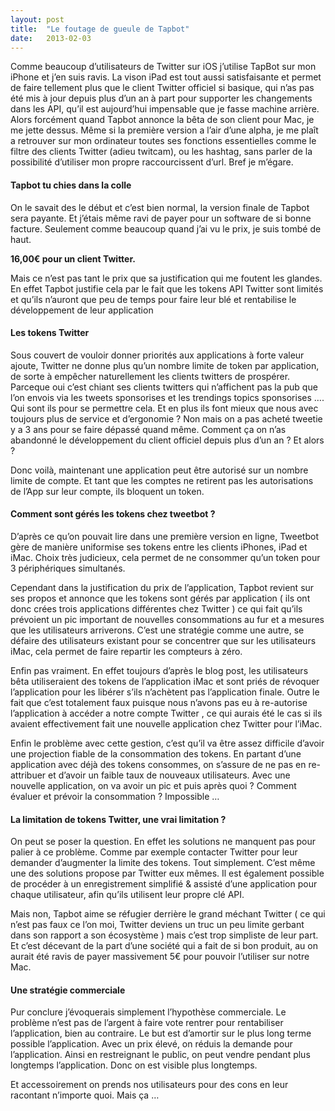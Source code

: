 ```yaml
---
layout:	post
title:	"Le foutage de gueule de Tapbot"
date:	2013-02-03
---
```


  Comme beaucoup d’utilisateurs de Twitter sur iOS j’utilise TapBot sur mon iPhone et j’en suis ravis. La vison iPad est tout aussi satisfaisante et permet de faire tellement plus que le client Twitter officiel si basique, qui n’as pas été mis à jour depuis plus d’un an à part pour supporter les changements dans les API, qu’il est aujourd’hui impensable que je fasse machine arrière.   
Alors forcément quand Tapbot annonce la bêta de son client pour Mac, je me jette dessus. Même si la première version a l’air d’une alpha, je me plaît a retrouver sur mon ordinateur toutes ses fonctions essentielles comme le filtre des clients Twitter (adieu twitcam), ou les hashtag, sans parler de la possibilité d’utiliser mon propre raccourcissent d’url. Bref je m’égare.

#### Tapbot tu chies dans la colle

On le savait des le début et c’est bien normal, la version finale de Tapbot sera payante. Et j’étais même ravi de payer pour un software de si bonne facture. Seulement comme beaucoup quand j’ai vu le prix, je suis tombé de haut.

**16,00€ pour un client Twitter.**

Mais ce n’est pas tant le prix que sa justification qui me foutent les glandes. En effet Tapbot justifie cela par le fait que les tokens API Twitter sont limités et qu’ils n’auront que peu de temps pour faire leur blé et rentabilise le développement de leur application

#### Les tokens Twitter

Sous couvert de vouloir donner priorités aux applications à forte valeur ajoute, Twitter ne donne plus qu’un nombre limite de token par application, de sorte à empêcher naturellement les clients twitters de prospérer. Parceque oui c’est chiant ses clients twitters qui n’affichent pas la pub que l’on envois via les tweets sponsorises et les trendings topics sponsorises …. Qui sont ils pour se permettre cela. Et en plus ils font mieux que nous avec toujours plus de service et d’ergonomie ? Non mais on a pas acheté tweetie y a 3 ans pour se faire dépassé quand même. Comment ça on n’as abandonné le développement du client officiel depuis plus d’un an ? Et alors ?

Donc voilà, maintenant une application peut être autorisé sur un nombre limite de compte. Et tant que les comptes ne retirent pas les autorisations de l’App sur leur compte, ils bloquent un token.

#### Comment sont gérés les tokens chez tweetbot ?

D’après ce qu’on pouvait lire dans une première version en ligne, Tweetbot gère de manière uniformise ses tokens entre les clients iPhones, iPad et iMac. Choix très judicieux, cela permet de ne consommer qu’un token pour 3 périphériques simultanés.

Cependant dans la justification du prix de l’application, Tapbot revient sur ses propos et annonce que les tokens sont gérés par application ( ils ont donc crées trois applications différentes chez Twitter ) ce qui fait qu’ils prévoient un pic important de nouvelles consommations au fur et a mesures que les utilisateurs arriverons. C’est une stratégie comme une autre, se défaire des utilisateurs existant pour se concentrer que sur les utilisateurs iMac, cela permet de faire repartir les compteurs à zéro.

Enfin pas vraiment. En effet toujours d’après le blog post, les utilisateurs bêta utiliseraient des tokens de l’application iMac et sont priés de révoquer l’application pour les libérer s’ils n’achètent pas l’application finale. Outre le fait que c’est totalement faux puisque nous n’avons pas eu à re-autorise l’application à accéder a notre compte Twitter , ce qui aurais été le cas si ils avaient effectivement fait une nouvelle application chez Twitter pour l’iMac.

Enfin le problème avec cette gestion, c’est qu’il va être assez difficile d’avoir une projection fiable de la consommation des tokens. En partant d’une application avec déjà des tokens consommes, on s’assure de ne pas en re-attribuer et d’avoir un faible taux de nouveaux utilisateurs. Avec une nouvelle application, on va avoir un pic et puis après quoi ? Comment évaluer et prévoir la consommation ? Impossible …

#### La limitation de tokens Twitter, une vrai limitation ?

On peut se poser la question. En effet les solutions ne manquent pas pour palier à ce problème. Comme par exemple contacter Twitter pour leur demander d’augmenter la limite des tokens. Tout simplement. C’est même une des solutions propose par Twitter eux mêmes. Il est également possible de procéder à un enregistrement simplifié & assisté d’une application pour chaque utilisateur, afin qu’ils utilisent leur propre clé API.

Mais non, Tapbot aime se réfugier derrière le grand méchant Twitter ( ce qui n’est pas faux ce l’on moi, Twitter deviens un truc un peu limite gerbant dans son rapport a son écosystème ) mais c’est trop simpliste de leur part. Et c’est décevant de la part d’une société qui a fait de si bon produit, au on aurait été ravis de payer massivement 5€ pour pouvoir l’utiliser sur notre Mac.

#### Une stratégie commerciale

Pur conclure j’évoquerais simplement l’hypothèse commerciale. Le problème n’est pas de l’argent à faire vote rentrer pour rentabiliser l’application, bien au contraire. Le but est d’amortir sur le plus long terme possible l’application. Avec un prix élevé, on réduis la demande pour l’application. Ainsi en restreignant le public, on peut vendre pendant plus longtemps l’application. Donc on est visible plus longtemps.

Et accessoirement on prends nos utilisateurs pour des cons en leur racontant n’importe quoi. Mais ça …

  